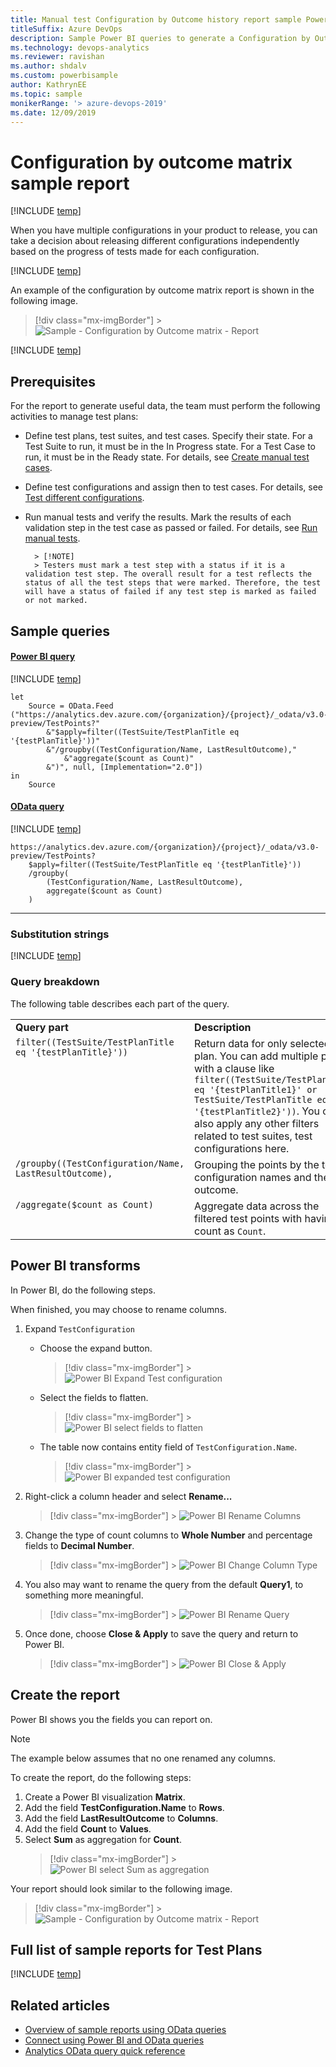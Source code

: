 ```yaml
---
title: Manual test Configuration by Outcome history report sample Power BI report 
titleSuffix: Azure DevOps
description: Sample Power BI queries to generate a Configuration by Outcome matrix report
ms.technology: devops-analytics
ms.reviewer: ravishan
ms.author: shdalv
ms.custom: powerbisample
author: KathrynEE
ms.topic: sample
monikerRange: '> azure-devops-2019'
ms.date: 12/09/2019
---
```


# Configuration by outcome matrix sample report

[!INCLUDE [temp](../includes/version-azure-devops-cloud.md)]

When you have multiple configurations in your product to release, you can take a decision about releasing different configurations independently based on the progress of tests made for each configuration.

[!INCLUDE [temp](includes/preview-note.md)]

An example of the configuration by outcome matrix report is shown in the following image.

> [!div class="mx-imgBorder"] > ![Sample - Configuration by Outcome matrix - Report](media/odatapowerbi-configurationbyoutcome.png)

[!INCLUDE [temp](includes/sample-required-reading.md)]

## Prerequisites

For the report to generate useful data, the team must perform the following activities to manage test plans:

- Define test plans, test suites, and test cases. Specify their state. For a Test Suite to run, it must be in the In Progress state. For a Test Case to run, it must be in the Ready state. For details, see [Create manual test cases](../../test/create-test-cases.md).
- Define test configurations and assign then to test cases. For details, see [Test different configurations](../../test/test-different-configurations.md).
- Run manual tests and verify the results. Mark the results of each validation step in the test case as passed or failed. For details, see [Run manual tests](../../test/run-manual-tests.md).

      	> [!NOTE]
      	> Testers must mark a test step with a status if it is a validation test step. The overall result for a test reflects the status of all the test steps that were marked. Therefore, the test will have a status of failed if any test step is marked as failed or not marked.

## Sample queries

#### [Power BI query](#tab/powerbi/)

[!INCLUDE [temp](includes/sample-powerbi-query.md)]

```
let
    Source = OData.Feed ("https://analytics.dev.azure.com/{organization}/{project}/_odata/v3.0-preview/TestPoints?"
        &"$apply=filter((TestSuite/TestPlanTitle eq '{testPlanTitle}'))"
        &"/groupby((TestConfiguration/Name, LastResultOutcome),"
            &"aggregate($count as Count)"
        &")", null, [Implementation="2.0"])
in
    Source
```

#### [OData query](#tab/odata/)

[!INCLUDE [temp](includes/sample-odata-query.md)]

```
https://analytics.dev.azure.com/{organization}/{project}/_odata/v3.0-preview/TestPoints?
    $apply=filter((TestSuite/TestPlanTitle eq '{testPlanTitle}'))
    /groupby(
        (TestConfiguration/Name, LastResultOutcome),
        aggregate($count as Count)
    )
```

---

### Substitution strings

[!INCLUDE [temp](includes/sample-query-substitutions-3.md)]

### Query breakdown

The following table describes each part of the query.

<table width="90%">
<tbody valign="top">
<tr><td width="25%"><b>Query part</b></td><td><b>Description</b></td><tr>
<tr><td><code>filter((TestSuite/TestPlanTitle eq '{testPlanTitle}')) </code></td><td>Return data for only selected test plan. You can add multiple plans with a clause like <code>filter((TestSuite/TestPlanTitle eq '{testPlanTitle1}' or TestSuite/TestPlanTitle eq '{testPlanTitle2}'))</code>. You can also apply any other filters related to test suites, test configurations here.</td><tr>
<tr><td><code>/groupby((TestConfiguration/Name, LastResultOutcome),</code></td><td>Grouping the points by the test configuration names and their outcome.</td><tr>
<tr><td><code>/aggregate($count as Count)</code></td><td>Aggregate data across the filtered test points with having count as <code>Count</code>.</td><tr>
</tbody>
</table>

## Power BI transforms

In Power BI, do the following steps.

When finished, you may choose to rename columns.

1.  Expand <code>TestConfiguration</code>

    - Choose the expand button.

      > [!div class="mx-imgBorder"] > ![Power BI Expand Test configuration](media/powerbi-expand-testconfiguration.png)

    - Select the fields to flatten.

      > [!div class="mx-imgBorder"] > ![Power BI select fields to flatten](media/powerbi-testconfiguration-flatten.png)

    - The table now contains entity field of <code>TestConfiguration.Name</code>.

      > [!div class="mx-imgBorder"] > ![Power BI expanded test configuration](media/powerbi-expanded-testconfiguration.png)

1.  Right-click a column header and select **Rename...**

    > [!div class="mx-imgBorder"] > ![Power BI Rename Columns](media/powerbi-rename-columns.png)

1.  Change the type of count columns to **Whole Number** and percentage fields to **Decimal Number**.

    > [!div class="mx-imgBorder"] > ![Power BI Change Column Type](media/powerbi-change-column-type.png)

1.  You also may want to rename the query from the default **Query1**, to something more meaningful.

    > [!div class="mx-imgBorder"] > ![Power BI Rename Query](media/powerbi-rename-query.png)

1.  Once done, choose **Close & Apply** to save the query and return to Power BI.

    > [!div class="mx-imgBorder"] > ![Power BI Close & Apply](media/powerbi-close-apply.png)

## Create the report

Power BI shows you the fields you can report on.

> [!NOTE]  
> The example below assumes that no one renamed any columns.

To create the report, do the following steps:

1.  Create a Power BI visualization **Matrix**.
1.  Add the field **TestConfiguration.Name** to **Rows**.
1.  Add the field **LastResultOutcome** to **Columns**.
1.  Add the field **Count** to **Values**.
1.  Select **Sum** as aggregation for **Count**.
    > [!div class="mx-imgBorder"] > ![Power BI select Sum as aggregation](media/powerbi-sum-aggregation.png)

Your report should look similar to the following image.

> [!div class="mx-imgBorder"] > ![Sample - Configuration by Outcome matrix - Report](media/odatapowerbi-configurationbyoutcome.png)

## Full list of sample reports for Test Plans

[!INCLUDE [temp](includes/sample-full-list-test-plans.md)]

## Related articles

- [Overview of sample reports using OData queries](/azure/devops/report/powerbi/sample-odata-overview)
- [Connect using Power BI and OData queries](/azure/devops/report/powerbi/odataquery-connect)
- [Analytics OData query quick reference](/azure/devops/report/extend-analytics/quick-ref)
